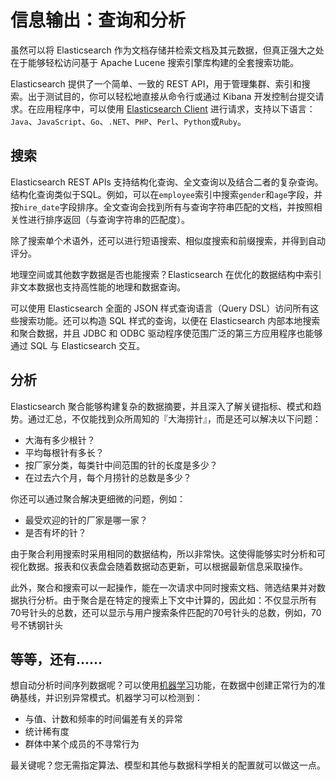 # 信息输出：查询和分析

虽然可以将 Elasticsearch 作为文档存储并检索文档及其元数据，但真正强大之处在于能够轻松访问基于 Apache Lucene 搜索引擎库构建的全套搜索功能。

Elasticsearch 提供了一个简单、一致的 REST API，用于管理集群、索引和搜索。出于测试目的，你可以轻松地直接从命令行或通过 Kibana 开发控制台提交请求。在应用程序中，可以使用 [Elasticsearch Client](https://www.elastic.co/guide/en/elasticsearch/client/index.html) 进行请求，支持以下语言：`Java`、`JavaScript`、`Go`、`.NET`、`PHP`、`Perl`、`Python`或`Ruby`。

## 搜索

Elasticsearch REST APIs 支持结构化查询、全文查询以及结合二者的复杂查询。结构化查询类似于SQL。例如，可以在`employee`索引中搜索`gender`和`age`字段，并按`hire_date`字段排序。全文查询会找到所有与查询字符串匹配的文档，并按照相关性进行排序返回（与查询字符串的匹配度）。

除了搜索单个术语外，还可以进行短语搜索、相似度搜索和前缀搜索，并得到自动评分。

地理空间或其他数字数据是否也能搜索？Elasticsearch 在优化的数据结构中索引非文本数据也支持高性能的地理和数据查询。

可以使用 Elasticsearch 全面的 JSON 样式查询语言（Query DSL）访问所有这些搜索功能。还可以构造 SQL 样式的查询，以便在 Elasticsearch 内部本地搜索和聚合数据，并且 JDBC 和 ODBC 驱动程序使范围广泛的第三方应用程序也能够通过 SQL 与 Elasticsearch 交互。

## 分析

Elasticsearch 聚合能够构建复杂的数据摘要，并且深入了解关键指标、模式和趋势。通过汇总，不仅能找到众所周知的『大海捞针』，而是还可以解决以下问题：
- 大海有多少根针？
- 平均每根针有多长？
- 按厂家分类，每类针中间范围的针的长度是多少？
- 在过去六个月，每个月捞针的总数是多少？

你还可以通过聚合解决更细微的问题，例如：
- 最受欢迎的针的厂家是哪一家？
- 是否有坏的针？

由于聚合利用搜索时采用相同的数据结构，所以非常快。这使得能够实时分析和可视化数据。报表和仪表盘会随着数据动态更新，可以根据最新信息采取操作。

此外，聚合和搜索可以一起操作，能在一次请求中同时搜索文档、筛选结果并对数据执行分析。由于聚合是在特定的搜索上下文中计算的，因此如：不仅显示所有70号针头的总数，还可以显示与用户搜索条件匹配的70号针头的总数，例如，70号不锈钢针头


## 等等，还有......

想自动分析时间序列数据呢？可以使用[机器学习](https://www.elastic.co/guide/en/elasticsearch/reference/current/search-analyze.html#analyze-data)功能，在数据中创建正常行为的准确基线，并识别异常模式。机器学习可以检测到：
- 与值、计数和频率的时间偏差有关的异常
- 统计稀有度
- 群体中某个成员的不寻常行为

最关键呢？您无需指定算法、模型和其他与数据科学相关的配置就可以做这一点。
